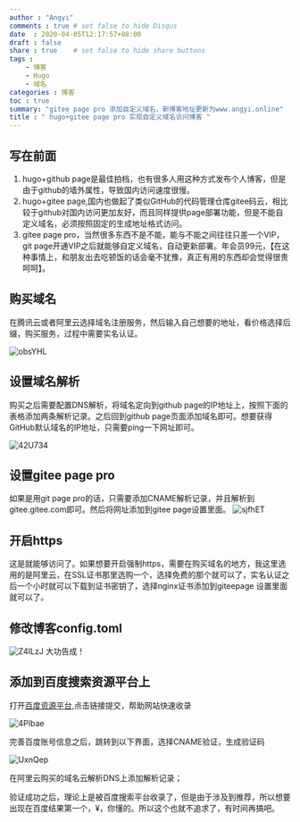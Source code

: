 ```yaml
---
author : "Angyi"
comments : true # set false to hide Disqus
date  : 2020-04-05T12:17:57+08:00
draft : false
share : true    # set false to hide share buttons
tags : 
    - 博客
    - Hugo
    - 域名
categories : 博客
toc : true
summary: "gitee page pro 添加自定义域名，新博客地址更新为www.angyi.online"
title : " hugo+gitee page pro 实现自定义域名访问博客 "
---
```



## 写在前面
1. hugo+github page是最佳拍档，也有很多人用这种方式发布个人博客，但是由于github的墙外属性，导致国内访问速度很慢。
2. hugo+gitee page,国内也做起了类似GitHub的代码管理仓库gitee码云，相比较于github对国内访问更加友好，而且同样提供page部署功能，但是不能自定义域名，必须按照固定的生成地址格式访问。
3. gitee page pro，当然很多东西不是不能，能与不能之间往往只差一个VIP，git page开通VIP之后就能够自定义域名，自动更新部署。年会员99元，【在这种事情上，和朋友出去吃顿饭的话会毫不犹豫，真正有用的东西却会觉得很贵呵呵】。

## 购买域名
在腾讯云或者阿里云选择域名注册服务，然后输入自己想要的地址，看价格选择后缀，购买服务，过程中需要实名认证。

![obsYHL](https://cdn.jsdelivr.net/gh/Flionay/pic_bed@master/Upic/202004/obsYHL.png)
## 设置域名解析
购买之后需要配置DNS解析，将域名定向到github page的IP地址上，按照下面的表格添加两条解析记录。之后回到github page页面添加域名即可。想要获得GitHub默认域名的IP地址，只需要ping一下网址即可。

![42U734](https://cdn.jsdelivr.net/gh/Flionay/pic_bed@master/Upic/202004/42U734.png)
## 设置gitee page pro
如果是用git page pro的话，只需要添加CNAME解析记录，并且解析到gitee.gitee.com即可。然后将网址添加到gitee page设置里面。
![sjfhET](https://cdn.jsdelivr.net/gh/Flionay/pic_bed@master/Upic/202004/sjfhET.png)
## 开启https
这是就能够访问了。如果想要开启强制https，需要在购买域名的地方，我这里选用的是阿里云，在SSL证书那里选购一个，选择免费的那个就可以了，实名认证之后一个小时就可以下载到证书密钥了，选择nginx证书添加到giteepage 设置里面就可以了。
## 修改博客config.toml
![Z4ILzJ](https://cdn.jsdelivr.net/gh/Flionay/pic_bed@master/Upic/202004/Z4ILzJ.png)
大功告成！
## 添加到百度搜索资源平台上

打开[百度资源平台](https://ziyuan.baidu.com),点击链接提交，帮助网站快速收录

![4PIbae](https://cdn.jsdelivr.net/gh/Flionay/pic_bed@master/Upic/202004/4PIbae.png)

完善百度账号信息之后，跳转到以下界面，选择CNAME验证，生成验证码

![UxnQep](https://cdn.jsdelivr.net/gh/Flionay/pic_bed@master/Upic/202004/UxnQep.png)

在阿里云购买的域名云解析DNS上添加解析记录；

验证成功之后，理论上是被百度搜索平台收录了，但是由于涉及到推荐，所以想要出现在百度结果第一个，¥，你懂的。所以这个也就不追求了，有时间再搞吧。